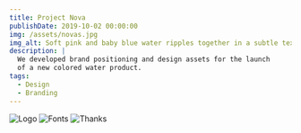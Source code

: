 ```yaml
---
title: Project Nova
publishDate: 2019-10-02 00:00:00
img: /assets/novas.jpg
img_alt: Soft pink and baby blue water ripples together in a subtle texture.
description: |
  We developed brand positioning and design assets for the launch
  of a new colored water product.
tags:
  - Design
  - Branding
---
```


![Logo](/assets/nova.png)
![Fonts](/assets/fonts.jpg)
![Thanks](/assets/thanks.jpg)